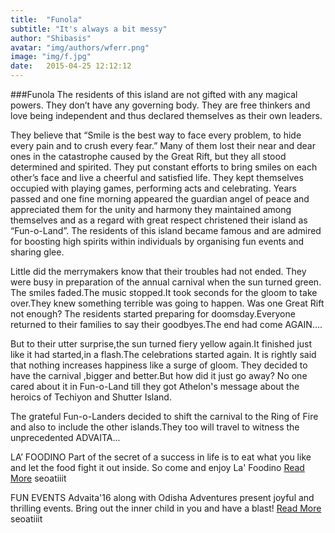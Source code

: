 ```yaml
---
title:  "Funola"
subtitle: "It's always a bit messy"
author: "Shibasis"
avatar: "img/authors/wferr.png"
image: "img/f.jpg"
date:   2015-04-25 12:12:12
---
```


###Funola
The residents of this island are not gifted with any magical powers. They don’t have any governing body. They are free thinkers and love being independent and thus declared themselves as their own leaders.

They believe that “Smile is the best way to face every problem, to hide every pain and to crush every fear.” Many of them lost their near and dear ones in the catastrophe caused by the Great Rift, but they all stood determined and spirited. They put constant efforts to bring smiles on each other’s face and live a cheerful and satisfied life. They kept themselves occupied with playing games, performing acts and celebrating. Years passed and one fine morning appeared the guardian angel of peace and appreciated them for the unity and harmony they maintained among themselves and as a regard with great respect christened their island as “Fun-o-Land”. The residents of this island became famous and are admired for boosting high spirits within individuals by organising fun events and sharing glee.

Little did the merrymakers know that their troubles had not ended. They were busy in preparation of the annual carnival when the sun turned green. The smiles faded.The music stopped.It took seconds for the gloom to take over.They knew something terrible was going to happen. Was one Great Rift not enough? The residents started preparing for doomsday.Everyone returned to their families to say their goodbyes.The end had come AGAIN....

But to their utter surprise,the sun turned fiery yellow again.It finished just like it had started,in a flash.The celebrations started again. It is rightly said that nothing increases happiness like a surge of gloom. They decided to have the carnival ,bigger and better.But how did it just go away? No one cared about it in Fun-o-Land till they got Athelon's message about the heroics of Techiyon and Shutter Island.

The grateful Fun-o-Landers decided to shift the carnival to the Ring of Fire and also to include the other islands.They too will travel to witness the unprecedented ADVAITA...


LA’ FOODINO
Part of the secret of a success in life is to eat what you like and let the food fight it out inside. So come and enjoy La' Foodino
[Read More](www.advaita.io)
seoatiiit

FUN EVENTS
Advaita'16 along with Odisha Adventures present joyful and thrilling events. Bring out the inner child in you and have a blast!
[Read More](www.advaita.io)
seoatiiit